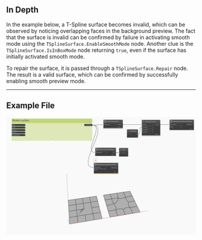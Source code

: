 ## In Depth
In the example below, a T-Spline surface becomes invalid, which can be observed by noticing overlapping faces in the background preview. The fact that the surface is invalid can be confirmed by failure in activating smooth mode using the `TSplineSurface.EnableSmoothMode` node. Another clue is the `TSplineSurface.IsInBoxMode` node returning `true`, even if the surface has initially activated smooth mode. 

To repair the surface, it is passed through a `TSplineSurface.Repair` node. The result is a valid surface, which can be confirmed by successfully enabling smooth preview mode. 
___
## Example File

![TSplineSurface.Repair](./Autodesk.DesignScript.Geometry.TSpline.TSplineSurface.Repair_img.jpg)